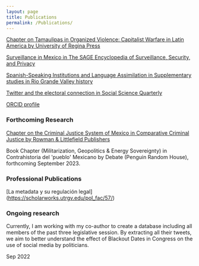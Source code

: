 ```yaml
---
layout: page
title: Publications
permalink: /Publications/
---
```



[Chapter on Tamaulipas in Organized Violence: Capitalist Warfare in Latin America by University of Regina Press](https://read.amazon.com/kp/embed?asin=B07S5XFNKP&preview=newtab&linkCode=kpe&ref_=cm_sw_r_kb_dp_X2NuFbJJZDT1A)


[Surveillance in Mexico in The SAGE Encyclopedia of Surveillance, Security, and Privacy](/images/MexicoSagePublication.pdf)


[Spanish-Speaking Institutions and Language Assimilation in Supplementary studies in Rio Grande Valley history](https://scholarworks.utrgv.edu/regionalhist/15/)


[Twitter and the electoral connection in Social Science Quarterly](https://onlinelibrary.wiley.com/doi/abs/10.1111/ssqu.13080)

[ORCID profile](https://orcid.org/0000-0002-1321-1750)


### Forthcoming Research

[Chapter on the Criminal Justice System of Mexico in Comparative Criminal Justice by Rowman & Littlefield Publishers](https://rowman.com/ISBN/9781538173145/Comparative-Criminal-Justice-International-Trends-and-Practices)

Book Chapter (Militarization, Geopolitics & Energy Sovereignty) in Contrahistoria del 'pueblo' Mexicano by Debate (Penguin Random House), forthcoming September 2023.

### Professional Publications

[La metadata y su regulación legal]
(https://scholarworks.utrgv.edu/pol_fac/57/) 

### Ongoing research

Currently, I am working with my co-author to create a database including all members of the past three legislative session. By extracting all their tweets, we aim to better understand the effect of Blackout Dates in Congress on the use of social media by politicians.

Sep 2022

